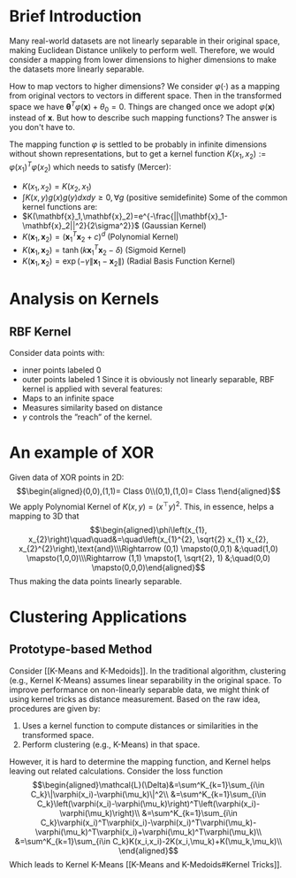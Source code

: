 # Brief Introduction
Many real-world datasets are not linearly separable in their original space, making Euclidean Distance unlikely to perform well. Therefore, we would consider a mapping from lower dimensions to higher dimensions to make the datasets more linearly separable.

How to map vectors to higher dimensions? We consider $\varphi(\cdot)$ as a mapping from original vectors to vectors in different space. Then in the transformed space we have $\mathbf{\theta}^T\varphi(\mathbf{x})+\theta_0=0$. Things are changed once we adopt $\varphi(\mathbf{x})$ instead of $\mathbf{x}$. But how to describe such mapping functions? The answer is you don't have to.

The mapping function $\varphi$ is settled to be probably in infinite dimensions without shown representations, but to get a kernel function $K(x_1,x_2):=\varphi(x_1)^T\varphi(x_2)$ which needs to satisfy (Mercer):
- $K(x_1,x_2)=K(x_2,x_1)$
-  $\int K(x,y)g(x)g(y)dxdy\geq0,\forall g$ (positive semidefinite)
Some of the common kernel functions are:
-  $K(\mathbf{x}_1,\mathbf{x}_2)=e^{-\frac{||\mathbf{x}_1-\mathbf{x}_2||^2}{2\sigma^2}}$ (Gaussian Kernel)
-  $K(\mathbf{x}_1,\mathbf{x}_2)=(\mathbf{x}_1^T\mathbf{x}_2+c)^d$ (Polynomial Kernel)
-  $K(\mathbf{x}_1,\mathbf{x}_2)=\tanh(k\mathbf{x}_1^T\mathbf{x}_2-\delta)$ (Sigmoid Kernel)
-  $K(\mathbf{x}_1,\mathbf{x}_2)=\exp(-\gamma\|\mathbf{x}_1-\mathbf{x}_2\|)$ (Radial Basis Function Kernel)

# Analysis on Kernels

## RBF Kernel

Consider data points with:
- inner points labeled 0
- outer points labeled 1
Since it is obviously not linearly separable, RBF kernel is applied with several features:
- Maps to an infinite space
- Measures similarity based on distance
- $\gamma$ controls the ”reach” of the kernel.

# An example of XOR

Given data of XOR points in 2D: $$\begin{aligned}(0,0),(1,1)= Class 0\\(0,1),(1,0)= Class 1\end{aligned}$$We apply Polynomial Kernel of $K(x, y)=\left(x^{\top} y\right)^{2}$. This, in essence, helps a mapping to 3D that$$\begin{aligned}\phi\left(x_{1}, x_{2}\right)\quad\quad&=\quad\left(x_{1}^{2}, \sqrt{2} x_{1} x_{2}, x_{2}^{2}\right),\text{and}\\\Rightarrow (0,1) \mapsto(0,0,1) &;\quad(1,0) \mapsto(1,0,0)\\\Rightarrow (1,1) \mapsto(1, \sqrt{2}, 1) &;\quad(0,0) \mapsto(0,0,0)\end{aligned}$$Thus making the data points linearly separable.

# Clustering Applications

## Prototype-based Method
Consider [[K-Means and K-Medoids]]. In the traditional algorithm, clustering (e.g., Kernel K-Means) assumes linear separability in the original space. To improve performance on non-linearly separable data, we might think of using kernel tricks as distance measurement. Based on the raw idea, procedures are given by:
1. Uses a kernel function to compute distances or similarities in the transformed space.
2. Perform clustering (e.g., K-Means) in that space.

However, it is hard to determine the mapping function, and Kernel helps leaving out related calculations. Consider the loss function$$\begin{aligned}\mathcal{L}(\Delta)&=\sum^K_{k=1}\sum_{i\in C_k}\|\varphi(x_i)-\varphi(\mu_k)\|^2\\
&=\sum^K_{k=1}\sum_{i\in C_k}\left(\varphi(x_i)-\varphi(\mu_k)\right)^T\left(\varphi(x_i)-\varphi(\mu_k)\right)\\
&=\sum^K_{k=1}\sum_{i\in C_k}\varphi(x_i)^T\varphi(x_i)-\varphi(x_i)^T\varphi(\mu_k)-\varphi(\mu_k)^T\varphi(x_i)+\varphi(\mu_k)^T\varphi(\mu_k)\\
&=\sum^K_{k=1}\sum_{i\in C_k}K(x_i,x_i)-2K(x_i,\mu_k)+K(\mu_k,\mu_k)\\
\end{aligned}$$Which leads to Kernel K-Means [[K-Means and K-Medoids#Kernel Tricks]].